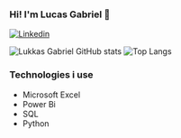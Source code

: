### Hi! I'm Lucas Gabriel 👋

[![Linkedin](https://img.shields.io/badge/LinkedIn-0077B5?style=for-the-badge&logo=linkedin&logoColor=white)](https://www.linkedin.com/in/lucas-soares-2428122a7/)

![Lukkas Gabriel GitHub stats](https://github-readme-stats.vercel.app/api?username=LukkasGabriel&show_icons=true&theme=dracula)
![Top Langs](https://github-readme-stats.vercel.app/api/top-langs/?username=LukkasGabriel&hide_progress=true&theme=dracula)
### Technologies i use

- Microsoft Excel
- Power Bi
- SQL
- Python
